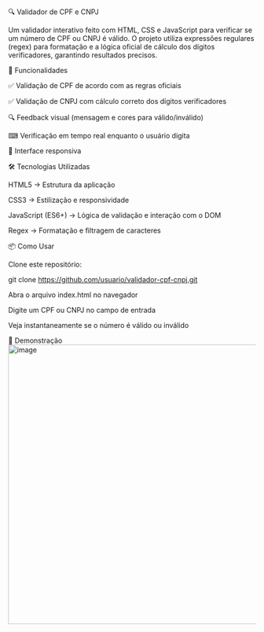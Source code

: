 🔍 Validador de CPF e CNPJ

Um validador interativo feito com HTML, CSS e JavaScript para verificar se um número de CPF ou CNPJ é válido.
O projeto utiliza expressões regulares (regex) para formatação e a lógica oficial de cálculo dos dígitos verificadores, garantindo resultados precisos.

🚀 Funcionalidades

✅ Validação de CPF de acordo com as regras oficiais

✅ Validação de CNPJ com cálculo correto dos dígitos verificadores

🔍 Feedback visual (mensagem e cores para válido/inválido)

⌨ Verificação em tempo real enquanto o usuário digita

📱 Interface responsiva

🛠 Tecnologias Utilizadas

HTML5 → Estrutura da aplicação

CSS3 → Estilização e responsividade

JavaScript (ES6+) → Lógica de validação e interação com o DOM

Regex → Formatação e filtragem de caracteres

📦 Como Usar

Clone este repositório:

git clone https://github.com/usuario/validador-cpf-cnpj.git


Abra o arquivo index.html no navegador

Digite um CPF ou CNPJ no campo de entrada

Veja instantaneamente se o número é válido ou inválido

📸 Demonstração
<img width="1337" height="569" alt="image" src="https://github.com/user-attachments/assets/7d8ed8aa-61e4-410d-8734-58e93bb50911" />
